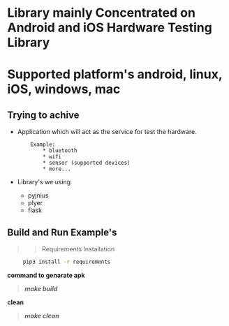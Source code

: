 # Library mainly Concentrated on Android and iOS Hardware Testing Library

# Supported platform's android, linux, iOS, windows, mac


## Trying to achive

* Application which will act as the service for test the hardware.

    ```
        Example:
            * bluetooth
            * wifi
            * sensor (supported devices)
            * more...
    ```



* Library's we using

    * pyjnius
    * plyer
    * flask


##  Build and Run Example's

>> Requirements Installation


```sh
     pip3 install -r requirements
```


**command to genarate apk**

>  ***make build***

**clean**

> ***make clean***
